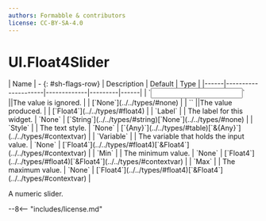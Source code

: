 ```yaml
---
authors: Formabble & contributors
license: CC-BY-SA-4.0
---
```



# UI.Float4Slider

<div class="sh-parameters" markdown="1">
| Name | - {: #sh-flags-row} | Description | Default | Type |
|------|---------------------|-------------|---------|------|
| `<input>` ||The value is ignored. | | [`None`](../../types/#none) |
| `<output>` ||The value produced. | | [`Float4`](../../types/#float4) |
| `Label` |  | The label for this widget. | `None` | [`String`](../../types/#string)[`None`](../../types/#none) |
| `Style` |  | The text style. | `None` | [`{Any}`](../../types/#table)[`&{Any}`](../../types/#contextvar) |
| `Variable` |  | The variable that holds the input value. | `None` | [`Float4`](../../types/#float4)[`&Float4`](../../types/#contextvar) |
| `Min` |  | The minimum value. | `None` | [`Float4`](../../types/#float4)[`&Float4`](../../types/#contextvar) |
| `Max` |  | The maximum value. | `None` | [`Float4`](../../types/#float4)[`&Float4`](../../types/#contextvar) |

</div>

A numeric slider.

--8<-- "includes/license.md"

